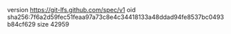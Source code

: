 version https://git-lfs.github.com/spec/v1
oid sha256:7f6a2d59fec51feaa97a73c8e4c34418133a48ddad94fe8537bc0493b84cf629
size 42959

